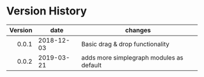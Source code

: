 # Version History
| Version | date       |  changes
| ------: | ---------- | ------------------------
|   0.0.1 | 2018-12-03 | Basic drag & drop functionality
|   0.0.2 | 2019-03-21 | adds more simplegraph modules as default
